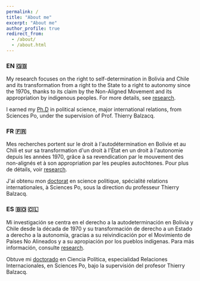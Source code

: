 ```yaml
---
permalink: /
title: "About me"
excerpt: "About me"
author_profile: true
redirect_from: 
  - /about/
  - /about.html
---
```


### EN 🇬🇧

My research focuses on the right to self-determination in Bolivia and Chile and its transformation from a right to the State to a right to autonomy since the 1970s, thanks to its claim by the Non-Aligned Movement and its appropriation
by indigenous peoples. For more details, see [research](research).

I earned my [Ph.D](https://theses.hal.science/tel-04124332) in political science, major international relations, from
Sciences Po, under the supervision of Prof. Thierry Balzacq.

### FR 🇫🇷

Mes recherches portent sur le droit à l'autodétermination en Bolivie et au Chili
et sur sa transformation d'un droit à l'État en un droit à l'autonomie depuis les années 1970, grâce
à sa revendication par le mouvement des non-alignés et à son appropriation par
les peuples autochtones. Pour plus de détails, voir [research](research).

J'ai obtenu mon [doctorat](https://theses.hal.science/tel-04124332) en science politique, spécialité relations internationales, à
Sciences Po, sous la direction du professeur Thierry Balzacq.

### ES 🇧🇴 🇨🇱

Mi investigación se centra en el derecho a la autodeterminación en Bolivia y
Chile desde la década de 1970 y su transformación de derecho a un Estado a
derecho a la autonomía, gracias a su reivindicación por el Movimiento de Países
No Alineados y a su apropiación por los pueblos indígenas. Para más información,
consulte [research](research).

Obtuve mi [doctorado](https://theses.hal.science/tel-04124332) en Ciencia Política, especialidad Relaciones
Internacionales, en Sciences Po, bajo la supervisión del profesor Thierry
Balzacq.
